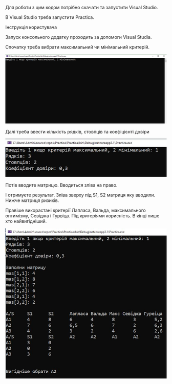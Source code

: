 Для роботи з цим кодом потрібно скачати та запустити Visual Studio.

В Visual Studio треба запустити Practica.

Інструкція користувача

Запуск консольного додатку проходить за допомоги Visual Studia.

Спочатку треба вибрати максимальний чи мінімальний критерій.

![alt text](screenshots/1.png "Початок")
 
Далі треба ввести кількість рядків, стовпців та коефіцієнті довіри

![alt text](screenshots/2.png "Введення початкових данних")
 
Потів вводите матрицю. Вводиться зліва на право.

І отримуєте результат. Зліва зверху під S1, S2 матриця яку вводили. Нижче матриця ризиків.

Правіше викорастані критерії Лапласа, Вальда, максимального оптимізму, Севіджа і Гурвіца. Під критеріями корисність. В кінці пише хто найвигідніший. 

![alt text](screenshots/3.png "Результат розрахунків")
